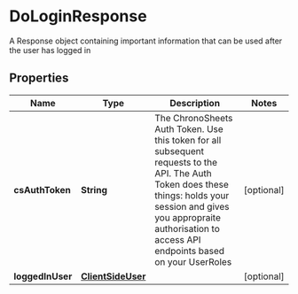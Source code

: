 

# DoLoginResponse

A Response object containing important information that can be used after the user has logged in
## Properties

Name | Type | Description | Notes
------------ | ------------- | ------------- | -------------
**csAuthToken** | **String** | The ChronoSheets Auth Token.  Use this token for all subsequent requests to the API.  The Auth Token does these things: holds your session and gives you appropraite authorisation to access API endpoints based on your UserRoles |  [optional]
**loggedInUser** | [**ClientSideUser**](ClientSideUser.md) |  |  [optional]



